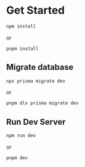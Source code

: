 # Get Started
```sh
npm install
```
or
```sh
pnpm install
```
## Migrate database
```sh
npx prisma migrate dev
```
or
```sh
pnpm dlx prisma migrate dev
```

## Run Dev Server
```sh
npm run dev
```
or 
```sh
pnpm dev
```